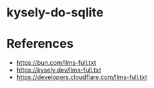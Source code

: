 # kysely-do-sqlite

# References
- https://bun.com/llms-full.txt
- https://kysely.dev/llms-full.txt
- https://developers.cloudflare.com/llms-full.txt